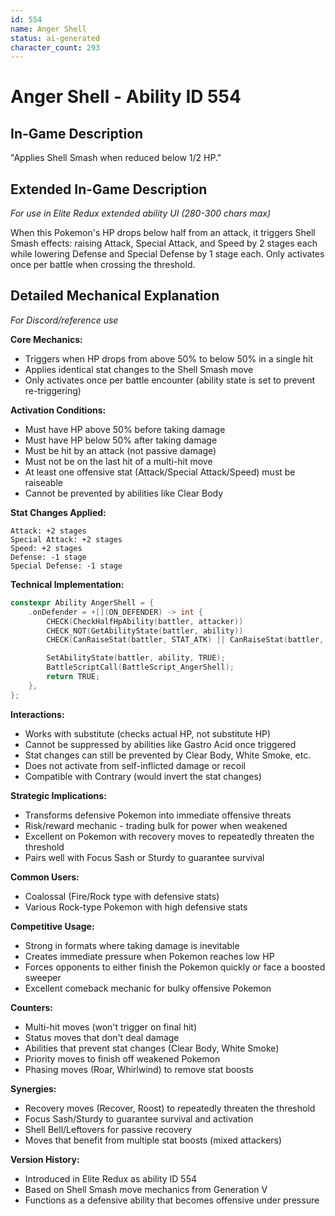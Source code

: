 ```yaml
---
id: 554
name: Anger Shell
status: ai-generated
character_count: 293
---
```


# Anger Shell - Ability ID 554

## In-Game Description
"Applies Shell Smash when reduced below 1/2 HP."

## Extended In-Game Description
*For use in Elite Redux extended ability UI (280-300 chars max)*

When this Pokemon's HP drops below half from an attack, it triggers Shell Smash effects: raising Attack, Special Attack, and Speed by 2 stages each while lowering Defense and Special Defense by 1 stage each. Only activates once per battle when crossing the threshold.

## Detailed Mechanical Explanation
*For Discord/reference use*

**Core Mechanics:**
- Triggers when HP drops from above 50% to below 50% in a single hit
- Applies identical stat changes to the Shell Smash move
- Only activates once per battle encounter (ability state is set to prevent re-triggering)

**Activation Conditions:**
- Must have HP above 50% before taking damage
- Must have HP below 50% after taking damage  
- Must be hit by an attack (not passive damage)
- Must not be on the last hit of a multi-hit move
- At least one offensive stat (Attack/Special Attack/Speed) must be raiseable
- Cannot be prevented by abilities like Clear Body

**Stat Changes Applied:**
```
Attack: +2 stages
Special Attack: +2 stages  
Speed: +2 stages
Defense: -1 stage
Special Defense: -1 stage
```

**Technical Implementation:**
```c
constexpr Ability AngerShell = {
    .onDefender = +[](ON_DEFENDER) -> int {
        CHECK(CheckHalfHpAbility(battler, attacker))
        CHECK_NOT(GetAbilityState(battler, ability))
        CHECK(CanRaiseStat(battler, STAT_ATK) || CanRaiseStat(battler, STAT_SPATK) || CanRaiseStat(battler, STAT_SPEED))

        SetAbilityState(battler, ability, TRUE);
        BattleScriptCall(BattleScript_AngerShell);
        return TRUE;
    },
};
```

**Interactions:**
- Works with substitute (checks actual HP, not substitute HP)
- Cannot be suppressed by abilities like Gastro Acid once triggered
- Stat changes can still be prevented by Clear Body, White Smoke, etc.
- Does not activate from self-inflicted damage or recoil
- Compatible with Contrary (would invert the stat changes)

**Strategic Implications:**
- Transforms defensive Pokemon into immediate offensive threats
- Risk/reward mechanic - trading bulk for power when weakened
- Excellent on Pokemon with recovery moves to repeatedly threaten the threshold
- Pairs well with Focus Sash or Sturdy to guarantee survival

**Common Users:**
- Coalossal (Fire/Rock type with defensive stats)
- Various Rock-type Pokemon with high defensive stats

**Competitive Usage:**
- Strong in formats where taking damage is inevitable
- Creates immediate pressure when Pokemon reaches low HP
- Forces opponents to either finish the Pokemon quickly or face a boosted sweeper
- Excellent comeback mechanic for bulky offensive Pokemon

**Counters:**
- Multi-hit moves (won't trigger on final hit)
- Status moves that don't deal damage
- Abilities that prevent stat changes (Clear Body, White Smoke)
- Priority moves to finish off weakened Pokemon
- Phasing moves (Roar, Whirlwind) to remove stat boosts

**Synergies:**
- Recovery moves (Recover, Roost) to repeatedly threaten the threshold
- Focus Sash/Sturdy to guarantee survival and activation
- Shell Bell/Leftovers for passive recovery
- Moves that benefit from multiple stat boosts (mixed attackers)

**Version History:**
- Introduced in Elite Redux as ability ID 554
- Based on Shell Smash move mechanics from Generation V
- Functions as a defensive ability that becomes offensive under pressure